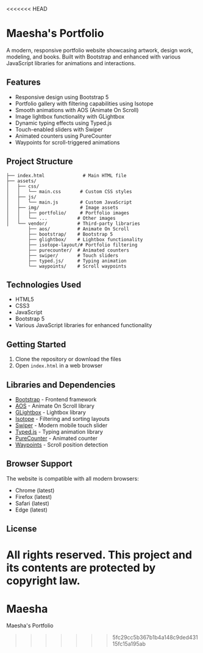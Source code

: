 <<<<<<< HEAD
# Maesha's Portfolio

A modern, responsive portfolio website showcasing artwork, design work, modeling, and books. Built with Bootstrap and enhanced with various JavaScript libraries for animations and interactions.

## Features

- Responsive design using Bootstrap 5
- Portfolio gallery with filtering capabilities using Isotope
- Smooth animations with AOS (Animate On Scroll)
- Image lightbox functionality with GLightbox
- Dynamic typing effects using Typed.js
- Touch-enabled sliders with Swiper
- Animated counters using PureCounter
- Waypoints for scroll-triggered animations

## Project Structure

```
├── index.html              # Main HTML file
├── assets/
│   ├── css/
│   │   └── main.css       # Custom CSS styles
│   ├── js/
│   │   └── main.js        # Custom JavaScript
│   ├── img/               # Image assets
│   │   ├── portfolio/     # Portfolio images
│   │   └── ...           # Other images
│   └── vendor/           # Third-party libraries
        ├── aos/          # Animate On Scroll
        ├── bootstrap/    # Bootstrap 5
        ├── glightbox/    # Lightbox functionality
        ├── isotope-layout/# Portfolio filtering
        ├── purecounter/  # Animated counters
        ├── swiper/       # Touch sliders
        ├── typed.js/     # Typing animation
        └── waypoints/    # Scroll waypoints
```

## Technologies Used

- HTML5
- CSS3
- JavaScript
- Bootstrap 5
- Various JavaScript libraries for enhanced functionality

## Getting Started

1. Clone the repository or download the files
2. Open `index.html` in a web browser

## Libraries and Dependencies

- [Bootstrap](https://getbootstrap.com/) - Frontend framework
- [AOS](https://michalsnik.github.io/aos/) - Animate On Scroll library
- [GLightbox](https://biati-digital.github.io/glightbox/) - Lightbox library
- [Isotope](https://isotope.metafizzy.co/) - Filtering and sorting layouts
- [Swiper](https://swiperjs.com/) - Modern mobile touch slider
- [Typed.js](https://mattboldt.com/demos/typed-js/) - Typing animation library
- [PureCounter](https://github.com/srexi/purecounterjs) - Animated counter
- [Waypoints](http://imakewebthings.com/waypoints/) - Scroll position detection

## Browser Support

The website is compatible with all modern browsers:
- Chrome (latest)
- Firefox (latest)
- Safari (latest)
- Edge (latest)

## License

All rights reserved. This project and its contents are protected by copyright law.
=======
# Maesha
Maesha's Portfolio
>>>>>>> 5fc29cc5b367b1b4a148c9ded43115fc15a195ab
